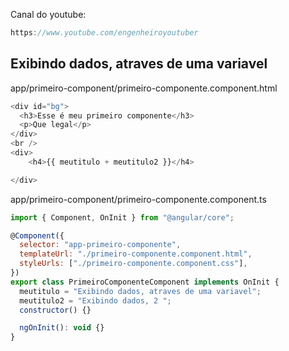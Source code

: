 Canal do youtube:

```js
https://www.youtube.com/engenheiroyoutuber
```

## Exibindo dados, atraves de uma variavel

app/primeiro-component/primeiro-componente.component.html

```js
<div id="bg">
  <h3>Esse é meu primeiro componente</h3>
  <p>Que legal</p>
</div>
<br />
<div>
    <h4>{{ meutitulo + meutitulo2 }}</h4>

</div>
```

app/primeiro-component/primeiro-componente.component.ts

```js
import { Component, OnInit } from "@angular/core";

@Component({
  selector: "app-primeiro-componente",
  templateUrl: "./primeiro-componente.component.html",
  styleUrls: ["./primeiro-componente.component.css"],
})
export class PrimeiroComponenteComponent implements OnInit {
  meutitulo = "Exibindo dados, atraves de uma variavel";
  meutitulo2 = "Exibindo dados, 2 ";
  constructor() {}

  ngOnInit(): void {}
}
```
